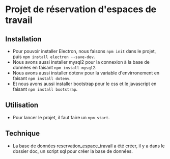 # Projet de réservation d'espaces de travail

## Installation

- Pour pouvoir installer Electron, nous faisons ```npm init``` dans le projet, puis ```npm install electron --save-dev```.
- Nous avons aussi installer mysql2 pour la connexion à la base de données en faisant ```npm install mysql2```.
- Nous avons aussi installer dotenv pour la variable d'envirronement en faisant ```npm install dotenv```.
- Et nous avons aussi installer bootstrap pour le css et le javascript en faisant ```npm install bootstrap```.

## Utilisation

- Pour lancer le projet, il faut faire un ```npm start```.

## Technique

- La base de données reservation_espace_travail a été créer, il y a dans le dossier doc, un script sql pour créer la base de données.
